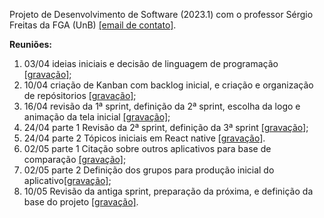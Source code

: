Projeto de Desenvolvimento de Software (2023.1) com o professor Sérgio Freitas da FGA (UnB) [[email de contato]](mailto:sergiofreitas@unb.br).

**Reuniões:**

1. 03/04 ideias iniciais e decisão de linguagem de programação [[gravação]](https://youtu.be/oCo3_l9yjag);
2. 10/04 criação de Kanban com backlog inicial, e criação e organização de repósitorios [[gravação]](https://youtu.be/O5FdUxWQ-uo);
3.  16/04 revisão da 1ª sprint, definição da 2ª sprint, escolha da logo e animação da tela inicial [[gravação]](https://youtu.be/jxAqiAvt2C0);
4. 24/04 parte 1 Revisão da 2ª sprint, definição da 3ª sprint [[gravação]](https://youtu.be/WNyN6yPAbT0);
5. 24/04 parte 2  Tópicos iniciais em React native [[gravação]](https://youtu.be/b4VeMpOEmks).
6. 02/05 parte 1 Citação sobre outros aplicativos para base de comparação [[gravação]](https://youtu.be/aX6EJ64jHoY);
7. 02/05 parte 2  Definição dos grupos para produção inicial do aplicativo[[gravação]](https://youtu.be/rBXUtj7sAX0);
8. 10/05 Revisão da antiga sprint, preparação da próxima, e definição da base do projeto [[gravação]](https://youtu.be/Sq1C0Nz8zZM).
